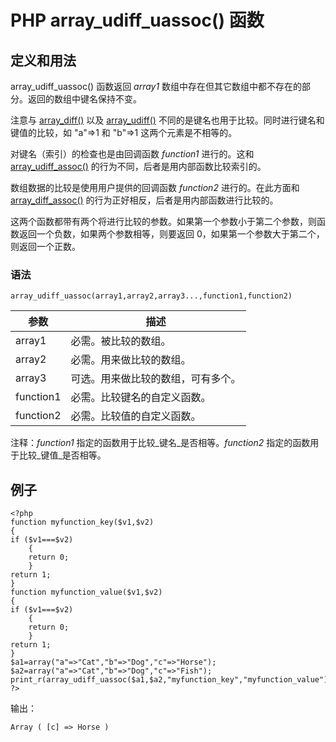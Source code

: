 # PHP array_udiff_uassoc() 函数



## 定义和用法

array_udiff_uassoc() 函数返回 _array1_ 数组中存在但其它数组中都不存在的部分。返回的数组中键名保持不变。

注意与 [array_diff()](/php/func_array_diff.asp "PHP array_diff() 函数") 以及 [array_udiff()](/php/func_array_udiff.asp "PHP array_udiff() 函数") 不同的是键名也用于比较。同时进行键名和键值的比较，如 "a"=&gt;1 和 "b"=&gt;1 这两个元素是不相等的。

对键名（索引）的检查也是由回调函数 _function1_ 进行的。这和 [array_udiff_assoc()](/php/func_array_udiff_assoc.asp "PHP array_udiff_assoc() 函数") 的行为不同，后者是用内部函数比较索引的。

数组数据的比较是使用用户提供的回调函数 _function2_ 进行的。在此方面和 [array_diff_assoc()](/php/func_array_diff_assoc.asp "PHP array_diff_assoc() 函数") 的行为正好相反，后者是用内部函数进行比较的。

这两个函数都带有两个将进行比较的参数。如果第一个参数小于第二个参数，则函数返回一个负数，如果两个参数相等，则要返回 0，如果第一个参数大于第二个，则返回一个正数。

### 语法

```
array_udiff_uassoc(array1,array2,array3...,function1,function2)
```

| 参数 | 描述 |
| --- | --- |
| array1 | 必需。被比较的数组。 |
| array2 | 必需。用来做比较的数组。 |
| array3 | 可选。用来做比较的数组，可有多个。 |
| function1 | 必需。比较键名的自定义函数。 |
| function2 | 必需。比较值的自定义函数。 |

注释：_function1_ 指定的函数用于比较_键名_是否相等。_function2_ 指定的函数用于比较_键值_是否相等。

## 例子

```
<?php
function myfunction_key($v1,$v2) 
{
if ($v1===$v2)
	{
	return 0;
	}
return 1;
}
function myfunction_value($v1,$v2) 
{
if ($v1===$v2)
	{
	return 0;
	}
return 1;
}
$a1=array("a"=>"Cat","b"=>"Dog","c"=>"Horse");
$a2=array("a"=>"Cat","b"=>"Dog","c"=>"Fish");
print_r(array_udiff_uassoc($a1,$a2,"myfunction_key","myfunction_value"));
?>
```

输出：

```
Array ( [c] => Horse )
```



